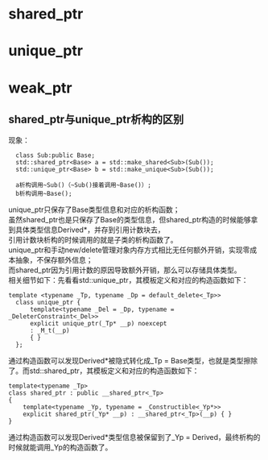# shared_ptr #  
# unique_ptr #  
# weak_ptr #  

## shared_ptr与unique_ptr析构的区别 ##  
现象：  
      
      class Sub:public Base;
      std::shared_ptr<Base> a = std::make_shared<Sub>(Sub());  
      std::unique_ptr<Base> b = std::make_unique<Sub>(Sub());  
      
      a析构调用~Sub()（~Sub()接着调用~Base()）;  
      b析构调用~Base();
    
unique_ptr<Base>只保存了Base类型信息和对应的析构函数；  
虽然shared_ptr<Base>也是只保存了Base的类型信息，但shared_ptr构造的时候能够拿到具体类型信息Derived*，并存到引用计数块去，  
引用计数块析构的时候调用的就是子类的析构函数了。  
unique_ptr<Base>和手动new/delete管理对象内存方式相比无任何额外开销，实现零成本抽象，不保存额外信息；  
而shared_ptr因为引用计数的原因导致额外开销，那么可以存储具体类型。  
相关细节如下：先看看std::unique_ptr<Base>，其模板定义和对应的构造函数如下：  
      
    template <typename _Tp, typename _Dp = default_delete<_Tp>>
      class unique_ptr {
          template<typename _Del = _Dp, typename = _DeleterConstraint<_Del>>
          explicit unique_ptr(_Tp* __p) noexcept
          : _M_t(__p)
          { }
      };
  
通过构造函数可以发现Derived*被隐式转化成_Tp = Base类型，也就是类型擦除了。而std::shared_ptr<Base>，其模板定义和对应的构造函数如下：
    
    template<typename _Tp>
    class shared_ptr : public __shared_ptr<_Tp>
    {
        template<typename _Yp, typename = _Constructible<_Yp*>>
        explicit shared_ptr(_Yp* __p) : __shared_ptr<_Tp>(__p) { }
    }

  通过构造函数可以发现Derived*类型信息被保留到了_Yp = Derived，最终析构的时候就能调用_Yp的构造函数了。
